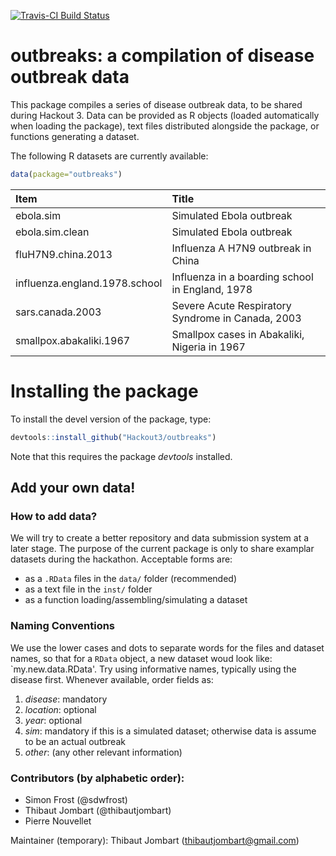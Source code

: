 [![Travis-CI Build Status](https://travis-ci.org/Hackout3/outbreaks.svg?branch=master)](https://travis-ci.org/Hackout3/outbreaks)

# outbreaks: a compilation of disease outbreak data

This package compiles a series of disease outbreak data, to be shared during Hackout 3.
Data can be provided as R objects (loaded automatically when loading the package), text files distributed alongside the package, or functions generating a dataset.

The following R datasets are currently available:



```r
data(package="outbreaks")
```



|Item                          |Title                                             |
|:-----------------------------|:-------------------------------------------------|
|ebola.sim                     |Simulated Ebola outbreak                          |
|ebola.sim.clean               |Simulated Ebola outbreak                          |
|fluH7N9.china.2013            |Influenza A H7N9 outbreak in China                |
|influenza.england.1978.school |Influenza in a boarding school in England, 1978   |
|sars.canada.2003              |Severe Acute Respiratory Syndrome in Canada, 2003 |
|smallpox.abakaliki.1967       |Smallpox cases in Abakaliki, Nigeria in 1967      |

# Installing the package

To install the devel version of the package, type:

```r
devtools::install_github("Hackout3/outbreaks")
```

Note that this requires the package *devtools* installed.




## Add your own data!

### How to add data?
We will try to create a better repository and data submission system at a later stage.
The purpose of the current package is only to share examplar datasets during the hackathon. 
Acceptable forms are:
- as a `.RData` files in the `data/` folder (recommended)
- as a text file in the `inst/` folder
- as a function loading/assembling/simulating a dataset

### Naming Conventions
We use the lower cases and dots to separate words for the files and dataset names, so that for a `RData` object, a new dataset woud look like: `my.new.data.RData'. Try using informative names, typically using the disease first. Whenever available, order fields as:
   1. *disease*: mandatory
   2. *location*: optional
   3. *year*: optional
   4. *sim*: mandatory if this is a simulated dataset; otherwise data is assume to be an actual outbreak
   5. *other*: (any other relevant information)


### Contributors (by alphabetic order):
- Simon Frost (@sdwfrost)
- Thibaut Jombart (@thibautjombart)
- Pierre Nouvellet

Maintainer (temporary): Thibaut Jombart (thibautjombart@gmail.com)
